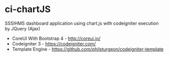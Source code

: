 # ci-chartJS
 SSSIHMS dashboard application using chart.js with codeigniter
execution by JQuery (Ajax)

* CoreUI With Bootstrap 4 - http://coreui.io/
* Codeigniter 3 - https://codeigniter.com/
* Template Engine - https://github.com/philsturgeon/codeigniter-template

